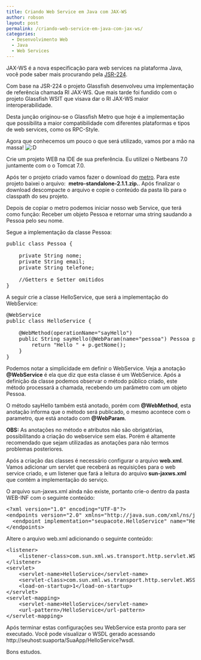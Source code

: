 ```yaml
---
title: Criando Web Service em Java com JAX-WS
author: robson
layout: post
permalink: /criando-web-service-em-java-com-jax-ws/
categories:
  - Desenvolvimento Web
  - Java
  - Web Services
---
```

JAX-WS é a nova especificação para web services na plataforma Java, você pode saber mais procurando pela [JSR-224][1].

Com base na JSR-224 o projeto Glassfish desenvolveu uma implementação de referência chamada RI JAX-WS. Que mais tarde foi fundido com o projeto Glassfish WSIT que visava dar o RI JAX-WS maior interoperabilidade. 

Desta junção originou-se o Glassfish Metro que hoje é a implementação que possibilita a maior compatibilidade com diferentes plataformas e tipos de web services, como os RPC-Style.

Agora que conhecemos um pouco o que será utilizado, vamos por a mão na massa! <img src='http://blog-robson.rhcloud.com/wp-includes/images/smilies/icon_biggrin.gif' alt=':D' class='wp-smiley' /> 

Crie um projeto WEB na IDE de sua preferência. Eu utilizei o Netbeans 7.0 juntamente com o o Tomcat 7.0.

Após ter o projeto criado vamos fazer o download do [metro][2]. Para este projeto baixei o arquivo:  **metro-standalone-2.1.1.zip.**. Após finalizar o download descompacte o arquivo e copie o conteúdo da pasta lib para o classpath do seu projeto.

Depois de copiar o metro podemos iniciar nosso web Service, que terá como função: Receber um objeto Pessoa e retornar uma string saudando a Pessoa pelo seu nome.

Segue a implementação da classe Pessoa:

<pre class="brush: java; title: ; notranslate" title="">public class Pessoa {
    
    private String nome;
    private String email;
    private String telefone;

    //Getters e Setter omitidos
}
</pre>

A seguir crie a classe HelloService, que será a implementação do WebService:

<pre class="brush: java; title: ; notranslate" title="">@WebService
public class HelloService {

    @WebMethod(operationName="sayHello")
    public String sayHello(@WebParam(name="pessoa") Pessoa p){
        return "Hello " + p.getNome();
    }
}
</pre>

Podemos notar a simplicidade em definir o WebService. Veja a anotação **@WebService** é ela que diz que esta classe é um WebService. Após a definição da classe podemos observar o método público criado, este método processará a chamada, recebendo um parâmetro com um objeto Pessoa. 

O método sayHello também está anotado, porém com **@WebMethod**, esta anotação informa que o método será publicado, o mesmo acontece com o parametro, que está anotado com **@WebParam**. 

**OBS:** As anotações no método e atributos não são obrigatórias, possibilitando a criação do webservice sem elas. Porém é altamente recomendado que sejam utilizadas as anotações para não termos problemas posteriores.

Após a criação das classes é necessário configurar o arquivo **web.xml**. Vamos adicionar um servlet que receberá as requisições para o web service criado, e um listener que fará a leitura do arquivo **sun-jaxws.xml** que contém a implementação do serviço.

O arquivo sun-jaxws.xml ainda não existe, portanto crie-o dentro da pasta WEB-INF com o seguinte conteúdo:

<pre class="brush: xml; title: ; notranslate" title="">&lt;?xml version="1.0" encoding="UTF-8"?&gt;
&lt;endpoints version="2.0" xmlns="http://java.sun.com/xml/ns/jax-ws/ri/runtime"&gt;
  &lt;endpoint implementation="seupacote.HelloService" name="HelloService" url-pattern="/HelloService"/&gt;
&lt;/endpoints&gt;
</pre>

Altere o arquivo web.xml adicionando o seguinte conteúdo:

<pre class="brush: xml; title: ; notranslate" title="">&lt;listener&gt;
    &lt;listener-class&gt;com.sun.xml.ws.transport.http.servlet.WSServletContextListener&lt;/listener-class&gt;
&lt;/listener&gt;
&lt;servlet&gt;
    &lt;servlet-name&gt;HelloService&lt;/servlet-name&gt;
    &lt;servlet-class&gt;com.sun.xml.ws.transport.http.servlet.WSServlet&lt;/servlet-class&gt;
    &lt;load-on-startup&gt;1&lt;/load-on-startup&gt;
&lt;/servlet&gt;
&lt;servlet-mapping&gt;
    &lt;servlet-name&gt;HelloService&lt;/servlet-name&gt;
    &lt;url-pattern&gt;/HelloService&lt;/url-pattern&gt;
&lt;/servlet-mapping&gt;
</pre>

Após terminar estas configurações seu WebService esta pronto para ser executado. Você pode visualizar o WSDL gerado acessando http://seuhost:suaporta/SuaApp/HelloService?wsdl.

Bons estudos.

 [1]: http://jcp.org/en/jsr/detail?id=224
 [2]: http://metro.java.net/